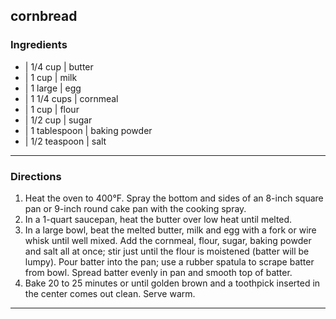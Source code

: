 ## cornbread

### Ingredients

* | 1/4 cup      | butter
* | 1 cup        | milk
* | 1 large      | egg
* | 1 1/4 cups   | cornmeal
* | 1 cup        | flour
* | 1/2 cup      | sugar
* | 1 tablespoon | baking powder
* | 1/2 teaspoon | salt

---

### Directions

1.  Heat the oven to 400°F. Spray the bottom and sides of an 8-inch square pan or 9-inch round cake pan with the cooking spray.
1.  In a 1-quart saucepan, heat the butter over low heat until melted.
1.  In a large bowl, beat the melted butter, milk and egg with a fork or wire whisk until well mixed. Add the cornmeal, flour, sugar, baking powder and salt all at once; stir just until the flour is moistened (batter will be lumpy). Pour batter into the pan; use a rubber spatula to scrape batter from bowl. Spread batter evenly in pan and smooth top of batter.
1.  Bake 20 to 25 minutes or until golden brown and a toothpick inserted in the center comes out clean. Serve warm.

---
